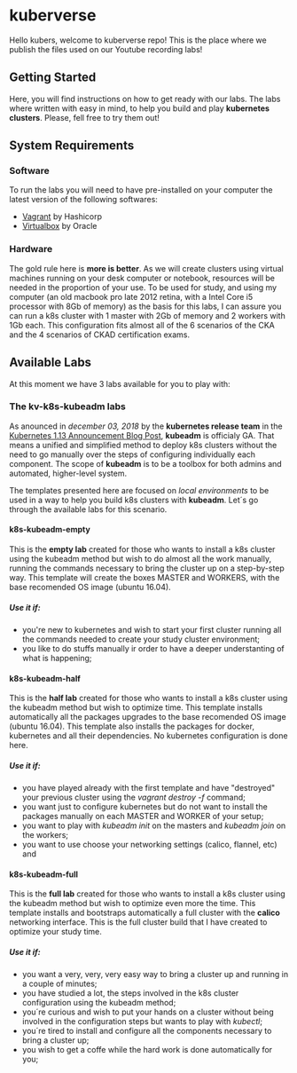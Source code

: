 # kuberverse

Hello kubers, welcome to kuberverse repo! This is the place where we publish the files used on our Youtube recording labs!

## Getting Started

Here, you will find instructions on how to get ready with our labs. The labs where written with easy in mind, to help you build and play **kubernetes clusters**. Please, fell free to try them out!

## System Requirements

### Software

To run the labs you will need to have pre-installed on your computer the latest version of the following softwares:

- [Vagrant](www.vagrantup.com) by Hashicorp
- [Virtualbox](virtualbox.org) by Oracle

### Hardware

The gold rule here is **more is better**. As we will create clusters using virtual machines running on your desk computer or notebook, resources will be needed in the proportion of your use. To be used for study, and using my computer (an old macbook pro late 2012 retina, with a Intel Core i5 processor with 8Gb of memory) as the basis for this labs, I can assure you can run a k8s cluster with 1 master with 2Gb of memory and 2 workers with 1Gb each. This configuration fits almost all of the 6 scenarios of the CKA and the 4 scenarios of CKAD certification exams.  

## Available Labs

At this moment we have 3 labs available for you to play with:

### The kv-k8s-kubeadm labs

As anounced in *december 03, 2018* by the **kubernetes release team** in the [Kubernetes 1.13 Announcement Blog Post](https://kubernetes.io/blog/2018/12/03/kubernetes-1-13-release-announcement/), **kubeadm** is officialy GA. That means a unified and simplified method to deploy k8s clusters without the need to go manually over the steps of configuring individually each component. The scope of **kubeadm** is to be a toolbox for both admins and automated, higher-level system. 

The templates presented here are focused on _local environments_ to be used in a way to help you build k8s clusters with **kubeadm**. Let´s go through the available labs for this scenario.

#### k8s-kubeadm-empty

This is the **empty lab** created for those who wants to install a k8s cluster using the kubeadm method but wish to do almost all the work manually, running the commands necessary to bring the cluster up on a step-by-step way. This template will create the boxes MASTER and WORKERS, with the base recomended OS image (ubuntu 16.04).

##### Use it if: #####

- you're new to kubernetes and wish to start your first cluster running all the commands needed to create your study cluster environment;
- you like to do stuffs manually ir order to have a deeper understanting of what is happening;


#### k8s-kubeadm-half

This is the **half lab** created for those who wants to install a k8s cluster using the kubeadm method but wish to optimize time. This template installs automatically all the packages upgrades to the base recomended OS image (ubuntu 16.04). This template also installs the packages for docker, kubernetes and all their dependencies. No kubernetes configuration is done here.

##### Use it if: #####

- you have played already with the first template and have "destroyed" your previous cluster using the _vagrant destroy -f_ command;
- you want just to configure kubernetes but do not want to install the packages manually on each MASTER and WORKER of your setup;
- you want to play with _kubeadm init_ on the masters and _kubeadm join_ on the workers;
- you want to use choose your networking settings (calico, flannel, etc) and


#### k8s-kubeadm-full

This is the **full lab** created for those who wants to install a k8s cluster using the kubeadm method but wish to optimize even more the time. This template installs and bootstraps automatically a full cluster with the **calico** networking interface. This is the full cluster build that I have created to optimize your study time.

##### Use it if: #####

- you want a very, very, very easy way to bring a cluster up and running in a couple of minutes;
- you have studied a lot, the steps involved in the k8s cluster configuration using the kubeadm method;
- you´re curious and wish to put your hands on a cluster without being involved in the configuration steps but wants to play with _kubectl_;
- you´re tired to install and configure all the components necessary to bring a cluster up;
- you wish to get a coffe while the hard work is done automatically for you;
